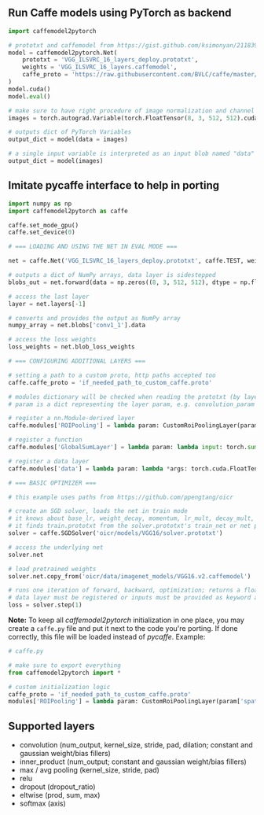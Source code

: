 ## Run Caffe models using PyTorch as backend
```python
import caffemodel2pytorch

# prototxt and caffemodel from https://gist.github.com/ksimonyan/211839e770f7b538e2d8#file-readme-md
model = caffemodel2pytorch.Net(
	prototxt = 'VGG_ILSVRC_16_layers_deploy.prototxt',
	weights = 'VGG_ILSVRC_16_layers.caffemodel',
	caffe_proto = 'https://raw.githubusercontent.com/BVLC/caffe/master/src/caffe/proto/caffe.proto'
)
model.cuda()
model.eval()

# make sure to have right procedure of image normalization and channel reordering
images = torch.autograd.Variable(torch.FloatTensor(8, 3, 512, 512).cuda())

# outputs dict of PyTorch Variables
output_dict = model(data = images)

# a single input variable is interpreted as an input blob named "data"
output_dict = model(images)
```

## Imitate pycaffe interface to help in porting

```python
import numpy as np
import caffemodel2pytorch as caffe

caffe.set_mode_gpu()
caffe.set_device(0)

# === LOADING AND USING THE NET IN EVAL MODE ===

net = caffe.Net('VGG_ILSVRC_16_layers_deploy.prototxt', caffe.TEST, weights = 'VGG_ILSVRC_16_layers.caffemodel')

# outputs a dict of NumPy arrays, data layer is sidestepped
blobs_out = net.forward(data = np.zeros((8, 3, 512, 512), dtype = np.float32))

# access the last layer
layer = net.layers[-1]

# converts and provides the output as NumPy array
numpy_array = net.blobs['conv1_1'].data

# access the loss weights
loss_weights = net.blob_loss_weights

# === CONFIGURING ADDITIONAL LAYERS ===

# setting a path to a custom proto, http paths accepted too
caffe.caffe_proto = 'if_needed_path_to_custom_caffe.proto'

# modules dictionary will be checked when reading the prototxt (by layer type or by layer name, case invariant)
# param is a dict representing the layer param, e.g. convolution_param for the Convolution module

# register a nn.Module-derived layer
caffe.modules['ROIPooling'] = lambda param: CustomRoiPoolingLayer(param['spatial_scale'])

# register a function
caffe.modules['GlobalSumLayer'] = lambda param: lambda input: torch.sum(input)

# register a data layer
caffe.modules['data'] = lambda param: lambda *args: torch.cuda.FloatTensor(8, 3, 512, 512)

# === BASIC OPTIMIZER ===

# this example uses paths from https://github.com/ppengtang/oicr

# create an SGD solver, loads the net in train mode
# it knows about base_lr, weight_decay, momentum, lr_mult, decay_mult, iter_size, lr policy step, step_size, gamma
# it finds train.prototxt from the solver.prototxt's train_net or net parameters
solver = caffe.SGDSolver('oicr/models/VGG16/solver.prototxt')

# access the underlying net
solver.net

# load pretrained weights
solver.net.copy_from('oicr/data/imagenet_models/VGG16.v2.caffemodel')

# runs one iteration of forward, backward, optimization; returns a float loss value
# data layer must be registered or inputs must be provided as keyword arguments
loss = solver.step(1)
```
**Note:** To keep all *caffemodel2pytorch* initialization in one place, you may create a `caffe.py` file and put it next to the code you're porting. If done correctly, this file will be loaded instead of *pycaffe*. Example:
```python
# caffe.py

# make sure to export everything
from caffemodel2pytorch import *

# custom initialization logic
caffe_proto = 'if_needed_path_to_custom_caffe.proto'
modules['ROIPooling'] = lambda param: CustomRoiPoolingLayer(param['spatial_scale'])
```

## Supported layers
* convolution (num_output, kernel_size, stride, pad, dilation; constant and gaussian weight/bias fillers)
* inner_product (num_output; constant and gaussian weight/bias fillers)
* max / avg pooling (kernel_size, stride, pad)
* relu
* dropout (dropout_ratio)
* eltwise (prod, sum, max)
* softmax (axis)
